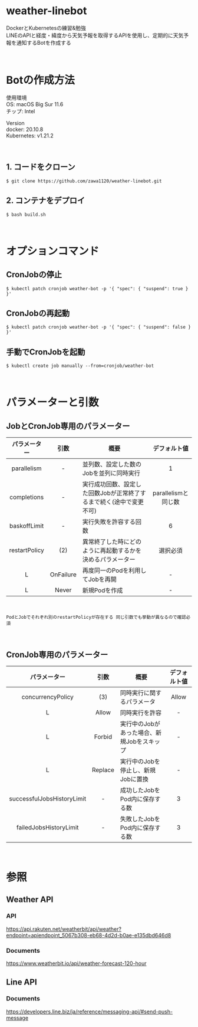 # weather-linebot
DockerとKubernetesの練習&勉強  
LINEのAPIと経度・緯度から天気予報を取得するAPIを使用し、定期的に天気予報を通知するBotを作成する

</br>

# Botの作成方法
使用環境  
OS: macOS Big Sur 11.6  
チップ: Intel

Version  
docker: 20.10.8  
Kubernetes: v1.21.2

</br>

## 1. コードをクローン
```
$ git clone https://github.com/zawa1120/weather-linebot.git
```

## 2. コンテナをデプロイ
```
$ bash build.sh
```

</br>

# オプションコマンド

## CronJobの停止
```
$ kubectl patch cronjob weather-bot -p '{ "spec": { "suspend": true } }'
```

## CronJobの再起動
```
$ kubectl patch cronjob weather-bot -p '{ "spec": { "suspend": false } }'
```

## 手動でCronJobを起動
```
$ kubectl create job manually --from=cronjob/weather-bot
```

</br>

# パラメーターと引数
## JobとCronJob専用のパラメーター

| パラメーター | 引数 | 概要 | デフォルト値 |
| :--: | :--: | ---- | :--: |
| parallelism | - | 並列数、設定した数のJobを並列に同時実行 | 1 |
| completions | - | 実行成功回数、設定した回数Jobが正常終了するまで続く(途中で変更不可) | parallelismと同じ数 |
| baskoffLimit | - | 実行失敗を許容する回数 | 6 |
| restartPolicy | (2) | 異常終了した時にどのように再起動するかを決めるパラメーター | 選択必須 |
| L | OnFailure | 再度同一のPodを利用してJobを再開 | - |
| L | Never | 新規Podを作成 | - |

</br>

`PodとJobでそれぞれ別のrestartPolicyが存在する
同じ引数でも挙動が異なるので確認必須`

</br>

## CronJob専用のパラメーター

| パラメーター | 引数 | 概要 | デフォルト値 |
| :--: | :--: | ---- | :--: |
| concurrencyPolicy | (3) | 同時実行に関するパラメータ | Allow |
| L | Allow | 同時実行を許容 | - |
| L | Forbid | 実行中のJobがあった場合、新規Jobをスキップ| - |
| L | Replace | 実行中のJobを停止し、新規Jobに置換 | - |
| successfulJobsHistoryLimit| - | 成功したJobをPod内に保存する数 | 3 |
| failedJobsHistoryLimit | - | 失敗したJobをPod内に保存する数 | 3 |

</br>

# 参照
## Weather API
### API
https://api.rakuten.net/weatherbit/api/weather?endpoint=apiendpoint_5067b308-eb68-4d2d-b0ae-e135dbd646d8

### Documents
https://www.weatherbit.io/api/weather-forecast-120-hour

## Line API
### Documents
https://developers.line.biz/ja/reference/messaging-api/#send-push-message
